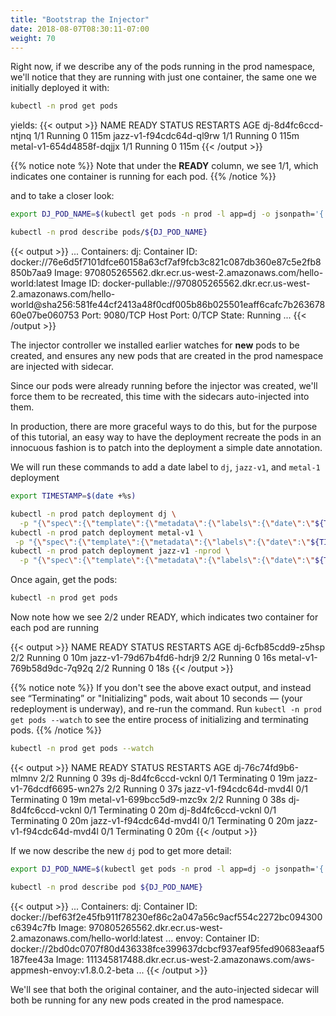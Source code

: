 ```yaml
---
title: "Bootstrap the Injector"
date: 2018-08-07T08:30:11-07:00
weight: 70
---
```


Right now, if we describe any of the pods running in the prod namespace, we'll notice that they are running with just one container, the same one we initially deployed it with:

```bash
kubectl -n prod get pods
```

yields:
{{< output >}}
NAME                       READY   STATUS    RESTARTS   AGE
dj-8d4fc6ccd-ntjnq         1/1     Running   0          115m
jazz-v1-f94cdc64d-ql9rw    1/1     Running   0          115m
metal-v1-654d4858f-dqjjx   1/1     Running   0          115m
{{< /output >}}

{{% notice note %}}
Note that under the **READY** column, we see 1/1, which indicates one container is running for each pod.
{{% /notice %}}

and to take a closer look:

```bash
export DJ_POD_NAME=$(kubectl get pods -n prod -l app=dj -o jsonpath='{.items[].metadata.name}')

kubectl -n prod describe pods/${DJ_POD_NAME}
```

{{< output >}}
...
Containers:
  dj:
    Container ID:   docker://76e6d5f7101dfce60158a63cf7af9fcb3c821c087db360e87c5e2fb8850b7aa9
    Image:          970805265562.dkr.ecr.us-west-2.amazonaws.com/hello-world:latest
    Image ID:       docker-pullable://970805265562.dkr.ecr.us-west-2.amazonaws.com/hello-world@sha256:581fe44cf2413a48f0cdf005b86b025501eaff6cafc7b26367860e07be060753
    Port:           9080/TCP
    Host Port:      0/TCP
    State:          Running
...
{{< /output >}}

The injector controller we installed earlier watches for **new** pods to be created, and ensures any new pods that are created in the prod namespace are injected with sidecar.

Since our pods were already running before the injector was created, we'll force them to be recreated, this time with the sidecars auto-injected into them.

In production, there are more graceful ways to do this, but for the purpose of this tutorial, an easy way to have the deployment recreate the pods in an innocuous fashion is to patch into the deployment a simple date annotation.

We will run these commands to add a date label to `dj`, `jazz-v1`, and `metal-1` deployment

```bash
export TIMESTAMP=$(date +%s)

kubectl -n prod patch deployment dj \
  -p "{\"spec\":{\"template\":{\"metadata\":{\"labels\":{\"date\":\"${TIMESTAMP}\"}}}}}"
kubectl -n prod patch deployment metal-v1 \
 -p "{\"spec\":{\"template\":{\"metadata\":{\"labels\":{\"date\":\"${TIMESTAMP}\"}}}}}"
kubectl -n prod patch deployment jazz-v1 -nprod \
  -p "{\"spec\":{\"template\":{\"metadata\":{\"labels\":{\"date\":\"${TIMESTAMP}\"}}}}}"
```

Once again, get the pods:

```bash
kubectl -n prod get pods
```

Now note how we see 2/2 under READY, which indicates two container for each pod are running

{{< output >}}
NAME                        READY   STATUS    RESTARTS   AGE
dj-6cfb85cdd9-z5hsp         2/2     Running   0          10m
jazz-v1-79d67b4fd6-hdrj9    2/2     Running   0          16s
metal-v1-769b58d9dc-7q92q   2/2     Running   0          18s
{{< /output >}}

{{% notice note %}}
If you don't see the above exact output, and instead see “Terminating” or "Initializing" pods, wait about 10 seconds — (your redeployment is underway), and re-run the command. Run `kubectl -n prod get pods --watch` to see the entire process of initializing and terminating pods.
{{% /notice %}}

```bash
kubectl -n prod get pods --watch
```

{{< output >}}
NAME                       READY   STATUS        RESTARTS   AGE
dj-76c74fd9b6-mlmnv        2/2     Running       0          39s
dj-8d4fc6ccd-vcknl         0/1     Terminating   0          19m
jazz-v1-76dcdf6695-wn27s   2/2     Running       0          37s
jazz-v1-f94cdc64d-mvd4l    0/1     Terminating   0          19m
metal-v1-699bcc5d9-mzc9x   2/2     Running       0          38s
dj-8d4fc6ccd-vcknl   0/1   Terminating   0     20m
dj-8d4fc6ccd-vcknl   0/1   Terminating   0     20m
jazz-v1-f94cdc64d-mvd4l   0/1   Terminating   0     20m
jazz-v1-f94cdc64d-mvd4l   0/1   Terminating   0     20m
{{< /output >}}

If we now describe the new `dj` pod to get more detail:

```bash
export DJ_POD_NAME=$(kubectl get pods -n prod -l app=dj -o jsonpath='{.items[].metadata.name}')

kubectl -n prod describe pod ${DJ_POD_NAME}
```

{{< output >}}
...
Containers:
  dj:
    Container ID:   docker://bef63f2e45fb911f78230ef86c2a047a56c9acf554c2272bc094300c6394c7fb
    Image:          970805265562.dkr.ecr.us-west-2.amazonaws.com/hello-world:latest
    ...
  envoy:
    Container ID:   docker://2bd0dc0707f80d436338fce399637dcbcf937eaf95fed90683eaaf5187fee43a
    Image:          111345817488.dkr.ecr.us-west-2.amazonaws.com/aws-appmesh-envoy:v1.8.0.2-beta
    ...
{{< /output >}}

We'll see that both the original container, and the auto-injected sidecar will both be running for any new pods created in the prod namespace.
